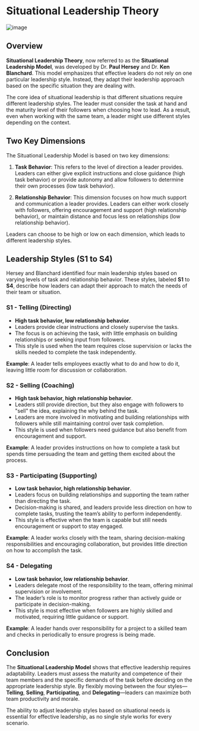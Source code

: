 

# Situational Leadership Theory

![image](https://github.com/user-attachments/assets/5f56d76c-0c88-4912-9975-01c9aa7e8f66)


## Overview

**Situational Leadership Theory**, now referred to as the **Situational Leadership Model**, was developed by Dr. **Paul Hersey** and Dr. **Ken Blanchard**. This model emphasizes that effective leaders do not rely on one particular leadership style. Instead, they adapt their leadership approach based on the specific situation they are dealing with. 

The core idea of situational leadership is that different situations require different leadership styles. The leader must consider the task at hand and the maturity level of their followers when choosing how to lead. As a result, even when working with the same team, a leader might use different styles depending on the context.

## Two Key Dimensions

The Situational Leadership Model is based on two key dimensions:
1. **Task Behavior**: This refers to the level of direction a leader provides. Leaders can either give explicit instructions and close guidance (high task behavior) or provide autonomy and allow followers to determine their own processes (low task behavior).
   
2. **Relationship Behavior**: This dimension focuses on how much support and communication a leader provides. Leaders can either work closely with followers, offering encouragement and support (high relationship behavior), or maintain distance and focus less on relationships (low relationship behavior).

Leaders can choose to be high or low on each dimension, which leads to different leadership styles.

## Leadership Styles (S1 to S4)

Hersey and Blanchard identified four main leadership styles based on varying levels of task and relationship behavior. These styles, labeled **S1** to **S4**, describe how leaders can adapt their approach to match the needs of their team or situation.

### S1 - Telling (Directing)

- **High task behavior, low relationship behavior**.
- Leaders provide clear instructions and closely supervise the tasks.
- The focus is on achieving the task, with little emphasis on building relationships or seeking input from followers.
- This style is used when the team requires close supervision or lacks the skills needed to complete the task independently.

**Example**: A leader tells employees exactly what to do and how to do it, leaving little room for discussion or collaboration.

### S2 - Selling (Coaching)

- **High task behavior, high relationship behavior**.
- Leaders still provide direction, but they also engage with followers to "sell" the idea, explaining the why behind the task.
- Leaders are more involved in motivating and building relationships with followers while still maintaining control over task completion.
- This style is used when followers need guidance but also benefit from encouragement and support.

**Example**: A leader provides instructions on how to complete a task but spends time persuading the team and getting them excited about the process.

### S3 - Participating (Supporting)

- **Low task behavior, high relationship behavior**.
- Leaders focus on building relationships and supporting the team rather than directing the task.
- Decision-making is shared, and leaders provide less direction on how to complete tasks, trusting the team’s ability to perform independently.
- This style is effective when the team is capable but still needs encouragement or support to stay engaged.

**Example**: A leader works closely with the team, sharing decision-making responsibilities and encouraging collaboration, but provides little direction on how to accomplish the task.

### S4 - Delegating

- **Low task behavior, low relationship behavior**.
- Leaders delegate most of the responsibility to the team, offering minimal supervision or involvement.
- The leader’s role is to monitor progress rather than actively guide or participate in decision-making.
- This style is most effective when followers are highly skilled and motivated, requiring little guidance or support.

**Example**: A leader hands over responsibility for a project to a skilled team and checks in periodically to ensure progress is being made.

## Conclusion

The **Situational Leadership Model** shows that effective leadership requires adaptability. Leaders must assess the maturity and competence of their team members and the specific demands of the task before deciding on the appropriate leadership style. By flexibly moving between the four styles—**Telling**, **Selling**, **Participating**, and **Delegating**—leaders can maximize both team productivity and morale.

The ability to adjust leadership styles based on situational needs is essential for effective leadership, as no single style works for every scenario.

